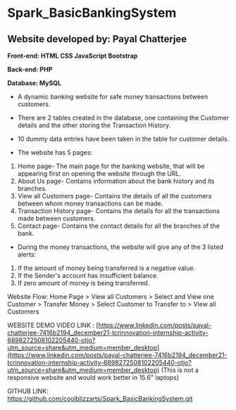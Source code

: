 # **Spark_BasicBankingSystem**
## Website developed by: Payal Chatterjee

**Front-end: HTML CSS JavaScript Bootstrap**

**Back-end: PHP**

**Database: MySQL**  

- A dynamic banking website for safe money transactions between customers.

- There are 2 tables created in the database, one containing the Customer details and the other storing the Transaction History.

- 10 dummy data entries have been taken in the table for customer details.  

- The website has 5 pages:
1. Home page- The main page for the banking website, that will be appearing first on opening the website through the URL.
2. About Us page- Contains information about the bank history and its branches.
3. View all Customers page- Contains the details of all the customers between whom money transactions can be made.
4. Transaction History page- Contains the details for all the transactions made between customers.
5. Contact page- Contains the contact details for all the branches of the bank.

- During the money transactions, the website will give any of the 3 listed alerts:

1. If the amount of money being transferred is a negative value.
2. If the Sender's account has insufficient balance.
3. If zero amount of money is being transferred.

Website Flow: Home Page > View all Customers > Select and View one Customer > Transfer Money > Select Customer to Transfer to > View all Customers

WEBSITE DEMO VIDEO LINK : [https://www.linkedin.com/posts/payal-chatterjee-7416b2194_december21-tcrinnovation-internship-activity-6898272508102205440-otjo?utm_source=share&utm_medium=member_desktop](https://www.linkedin.com/posts/payal-chatterjee-7416b2194_december21-tcrinnovation-internship-activity-6898272508102205440-otjo?utm_source=share&utm_medium=member_desktop) (This is not a responsive website and would work better in 15.6" laptops) 

GITHUB LINK: https://github.com/coolblizzarts/Spark_BasicBankingSystem.git
